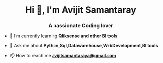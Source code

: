 <h1 align="center">Hi 👋, I'm Avijit Samantaray</h1>
<h3 align="center">A passionate Coding lover</h3>

- 🌱 I’m currently learning **Qliksense and other BI tools**

- 💬 Ask me about **Python,Sql,Datawarehouse,WebDevelopment,BI tools**

- 📫 How to reach me **avijitsamantaraya@gmail.com**


